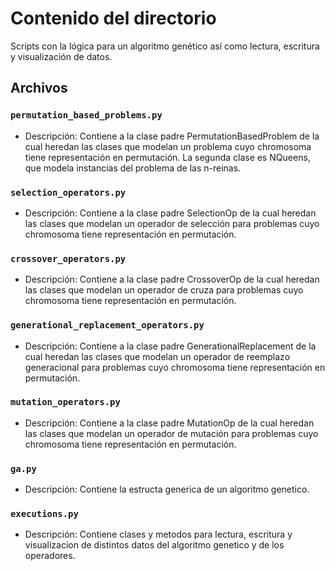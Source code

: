 # Contenido del directorio 

Scripts con la lógica para un algoritmo genético así como lectura, escritura y visualización de datos. 

## Archivos

### `permutation_based_problems.py`

- Descripción: Contiene a la clase padre PermutationBasedProblem de la cual heredan las clases 
  que modelan un problema cuyo chromosoma tiene representación en permutación. La segunda clase 
  es NQueens, que modela instancias del problema de las n-reinas. 

### `selection_operators.py`

- Descripción: Contiene a la clase padre SelectionOp de la cual heredan las clases que modelan 
  un operador de selección para problemas cuyo chromosoma tiene representación en permutación. 
  
### `crossover_operators.py`

- Descripción: Contiene a la clase padre CrossoverOp de la cual heredan las clases que modelan 
  un operador de cruza para problemas cuyo chromosoma tiene representación en permutación. 

### `generational_replacement_operators.py`

- Descripción: Contiene a la clase padre GenerationalReplacement de la cual heredan las clases que modelan 
  un operador de reemplazo generacional para problemas cuyo chromosoma tiene representación en permutación. 

### `mutation_operators.py`

- Descripción: Contiene a la clase padre MutationOp de la cual heredan las clases que modelan 
  un operador de mutación para problemas cuyo chromosoma tiene representación en permutación.  

### `ga.py`

- Descripción: Contiene la estructa generica de un algoritmo genetico.  

### `executions.py`

- Descripción: Contiene clases y metodos para lectura, escritura y visualizacion de distintos 
  datos del algoritmo genetico y de los operadores. 



